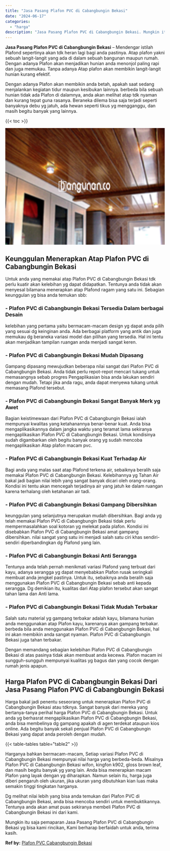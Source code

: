 ```yaml
---
title: "Jasa Pasang Plafon PVC di Cabangbungin Bekasi"
date: "2024-06-17"
categories: 
  - "harga"
description: "Jasa Pasang Plafon PVC di Cabangbungin Bekasi. Mungkin itu saja pemaparan Jasa Pasang Plafon PVC di Cabangbungin Bekasi yg bisa kami rincikan, Kami berharap..."
---
```


**Jasa Pasang Plafon PVC di Cabangbungin Bekasi** – Mendengar istilah Plafond sepertinya akan tdk heran lagi bagi anda pastinya. Atap plafon yakni sebuah langit-langit yang ada di dalam sebuah bangunan maupun rumah. Dengan adanya Plafon akan menjadikan hunian anda menonjol paling rapi dan juga memukau. Tanpa adanya Atap plafon akan membikin langit-langit hunian kurang efektif.

Dengan adanya Plafon akan membikin anda betah, apakah saat sedang menjalankan kegiatan tidur maupun kesibukan lainnya. berbeda bila sebuah hunian tidak ada Plafon di dalamnya, anda akan melihat atap tdk nyaman dan kurang tepat guna rasanya. Beraneka dilema bisa saja terjadi seperti banyaknya debu yg jatuh, ada hewan seperti tikus yg mengganggu, dan masih begitu banyak yang lainnya.

{{< toc >}}

![Jasa Pasang Plafon PVC di Cabangbungin Bekasi](/images/flafond-pvc-murah18.png)

## Keunggulan Menerapkan Atap Plafon PVC di Cabangbungin Bekasi

Untuk anda yang memakai atap Plafon PVC di Cabangbungin Bekasi tdk perlu kuatir akan kelebihan yg dapat didapatkan. Tentunya anda tidak akan menyesal bilamana menerapkan atap Plafond ragam yang satu ini. Sebagian keunggulan yg bisa anda temukan sbb:

### \- Plafon PVC di Cabangbungin Bekasi Tersedia Dalam berbagai Desain

kelebihan yang pertama yaitu bermacam-macam design yg dapat anda pilih yang sesuai dg keinginan anda. Ada berbagai platform yang antik dan juga memukau dg beraneka variasi model dan pilihan yang tersedia. Hal ini tentu akan menjadikan tampilan ruangan anda menjadi sangat keren.

### \- Plafon PVC di Cabangbungin Bekasi Mudah Dipasang

Gampang dipasang mewujudkan beberapa nilai sangat dari Plafon PVC di Cabangbungin Bekasi. Anda tidak perlu repot-repot mencari tukang untuk memasangnya sebab progres Pengaplikasian bisa anda lakukan sendiri dengan mudah. Tetapi jika anda ragu, anda dapat menyewa tukang untuk memasang Plafond tersebut.

### \- Plafon PVC di Cabangbungin Bekasi Sangat Banyak Merk yg Awet

Bagian keistimewaan dari Plafon PVC di Cabangbungin Bekasi ialah mempunyai kwalitas yang ketahanannya benar-benar kuat. Anda bisa mengaplikasikannya dalam jangka waktu yang teramat lama sekiranya mengaplikasikan Plafon PVC di Cabangbungin Bekasi. Untuk kondisinya sudah digambarkan oleh begitu banyak orang yg sudah mencoba mengaplikasikan Atap plafon macam pvc.

### \- Plafon PVC di Cabangbungin Bekasi Kuat Terhadap Air

Bagi anda yang malas saat atap Plafond terkena air, sebaiknya beralih saja memakai Plafon PVC di Cabangbungin Bekasi. Kelebihannya yg Tahan Air bakal jadi bagian nilai lebih yang sangat banyak dicari oleh orang-orang. Kondisi ini tentu akan mencegah terjadinya air yang jatuh ke dalam ruangan karena terhalang oleh ketahanan air tadi.

### \- Plafon PVC di Cabangbungin Bekasi Gampang Dibersihkan

keunggulan yang selanjutnya merupakan mudah dibersihkan. Bagi anda yg telah memakai Plafon PVC di Cabangbungin Bekasi tidak perlu mempermasalahkan soal kotoran yg melekat pada plafon. Kondisi ini disebabkan Plafon PVC di Cabangbungin Bekasi amat gampang dibersihkan. nilai sangat yang satu ini menjadi salah satu ciri khas sendiri-sendiri diperbandingkan dg Plafond yang lain.

### \- Plafon PVC di Cabangbungin Bekasi Anti Serangga

Tentunya anda telah pernah menikmati variasi Plafond yang terbuat dari kayu, adanya serangga yg dapat menyebabkan Plafon rusak seringkali membuat anda jengkel pastinya. Untuk itu, sebaiknya anda beralih saja menggunakan Plafon PVC di Cabangbungin Bekasi sebab anti kepada serangga. Dg demikian itu, kualitas dari Atap plafon tersebut akan sangat tahan lama dan Anti lama.

### \- Plafon PVC di Cabangbungin Bekasi Tidak Mudah Terbakar

Salah satu material yg gampang terbakar adalah kayu, bilamana hunian anda menggunakan atap Plafon kayu, karenanya akan gampang terbakar. berbeda bila anda menggunakan Plafon PVC di Cabangbungin Bekasi, hal ini akan membikin anda sangat nyaman. Plafon PVC di Cabangbungin Bekasi juga tahan terbakar.

Dengan memandang sebagian kelebihan Plafon PVC di Cabangbungin Bekasi di atas pasinya tidak akan membuat anda kecewa. Plafon macam ini sungguh-sungguh mempunyai kualitas yg bagus dan yang cocok dengan rumah jenis apapun.

## Harga Plafon PVC di Cabangbungin Bekasi Dari Jasa Pasang Plafon PVC di Cabangbungin Bekasi

Harga bakal jadi penentu seseorang untuk menerapkan Plafon PVC di Cabangbungin Bekasi atau tdknya. Sangat banyak dari mereka yang bertanya-tanya perihal harga Plafon PVC di Cabangbungin Bekasi. Untuk anda yg berhasrat mengaplikasikan Plafon PVC di Cabangbungin Bekasi, anda bisa membelinya dg gampang apakah di agen terdekat ataupun kios online. Ada begitu banyak sekali penjual Plafon PVC di Cabangbungin Bekasi yang dapat anda peroleh dengan mudah.

{{< table-tables table="table2" >}}

Harganya bahkan bermacam-macam, Setiap variasi Plafon PVC di Cabangbungin Bekasi mempunyai nilai harga yang berbeda-beda. Misalnya Plafon PVC di Cabangbungin Bekasi wifon, kingfon k902, gloss brown leaf, dan masih begitu banyak yg yang lain. Anda bisa menerapkan macam Plafon yang layak dengan yg diharapkan. Namun selain itu, harga juga diberi pengaruh oleh ukuran, jika ukuran yang dibutuhkan kian luas maka semakin tinggi tingkatan harganya.

Dg melihat nilai lebih yang bisa anda temukan dari Plafon PVC di Cabangbungin Bekasi, anda bisa mencoba sendiri untuk membuktikannya. Tentunya anda akan amat puas sekiranya membeli Plafon PVC di Cabangbungin Bekasi ini dari kami.

Mungkin itu saja pemaparan Jasa Pasang Plafon PVC di Cabangbungin Bekasi yg bisa kami rincikan, Kami berharap berfaidah untuk anda, terima kasih.

**Ref by:** [Plafon PVC Cabangbungin Bekasi](https://id.wikipedia.org/wiki/Plafon)
